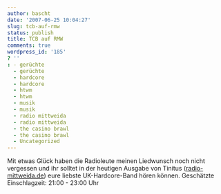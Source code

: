 ```yaml
---
author: bascht
date: '2007-06-25 10:04:27'
slug: tcb-auf-rmw
status: publish
title: TCB auf RMW
comments: true
wordpress_id: '185'
? ''
: - gerüchte
  - gerüchte
  - hardcore
  - hardcore
  - htwm
  - htwm
  - musik
  - musik
  - radio mittweida
  - radio mittweida
  - the casino brawl
  - the casino brawl
  - Uncategorized
---
```


Mit etwas Glück haben die Radioleute meinen Liedwunsch noch nicht
vergessen und ihr solltet in der heutigen Ausgabe von Tinitus
([radio-mittweida.de](http://www.radio-mittweida.de)) eure liebste
UK-Hardcore-Band hören können. Geschätzte Einschlagzeit: 21:00 -
23:00 Uhr


